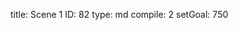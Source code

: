 title:          Scene 1
ID:             82
type:           md
compile:        2
setGoal:        750


